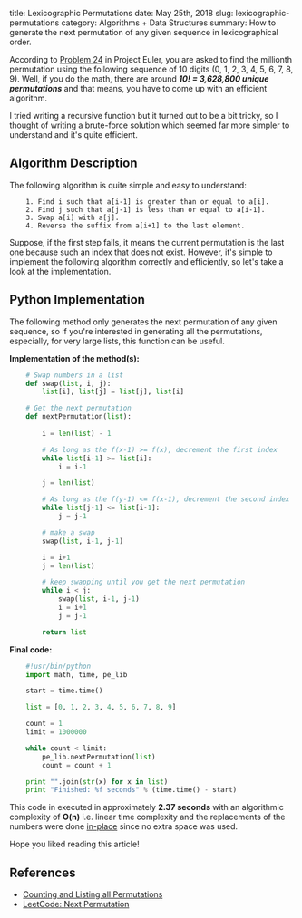 title: Lexicographic Permutations
date: May 25th, 2018
slug: lexicographic-permutations
category: Algorithms + Data Structures
summary: How to generate the next permutation of any given sequence in lexicographical order.

According to [Problem 24](https://projecteuler.net/problem=24) in
Project Euler, you are asked to find the millionth permutation using the
following sequence of 10 digits (0, 1, 2, 3, 4, 5, 6, 7, 8, 9). Well, if
you do the math, there are around ***10! = 3,628,800 unique
permutations*** and that means, you have to come up with an efficient
algorithm.

I tried writing a recursive function but it turned out to be a bit
tricky, so I thought of writing a brute-force solution which seemed far
more simpler to understand and it's quite efficient.

## Algorithm Description

The following algorithm is quite simple and easy to understand:

```plaintext
    1. Find i such that a[i-1] is greater than or equal to a[i].
    2. Find j such that a[j-1] is less than or equal to a[i-1].
    3. Swap a[i] with a[j].
    4. Reverse the suffix from a[i+1] to the last element.
```

Suppose, if the first step fails, it means the current permutation is
the last one because such an index that does not exist. However, it's
simple to implement the following algorithm correctly and efficiently,
so let's take a look at the implementation.

## Python Implementation

The following method only generates the next permutation of any given
sequence, so if you're interested in generating all the permutations,
especially, for very large lists, this function can be useful.

**Implementation of the method(s):**

```python
    # Swap numbers in a list
    def swap(list, i, j):
        list[i], list[j] = list[j], list[i]

    # Get the next permutation
    def nextPermutation(list):
        
        i = len(list) - 1

        # As long as the f(x-1) >= f(x), decrement the first index
        while list[i-1] >= list[i]:
            i = i-1

        j = len(list)

        # As long as the f(y-1) <= f(x-1), decrement the second index
        while list[j-1] <= list[i-1]:
            j = j-1

        # make a swap
        swap(list, i-1, j-1)

        i = i+1
        j = len(list)

        # keep swapping until you get the next permutation
        while i < j:
            swap(list, i-1, j-1)
            i = i+1
            j = j-1

        return list
```

**Final code:**

```python
    #!usr/bin/python
    import math, time, pe_lib

    start = time.time()

    list = [0, 1, 2, 3, 4, 5, 6, 7, 8, 9]

    count = 1
    limit = 1000000

    while count < limit:
        pe_lib.nextPermutation(list)
        count = count + 1

    print "".join(str(x) for x in list)
    print "Finished: %f seconds" % (time.time() - start)
```

This code in executed in approximately **2.37 seconds** with an
algorithmic complexity of **O(n)** i.e. linear time complexity and the
replacements of the numbers were done
[in-place](https://en.wikipedia.org/wiki/In-place_algorithm) since no
extra space was used.

Hope you liked reading this article!

## References

+ [Counting and Listing all Permutations](https://www.cut-the-knot.org/do_you_know/AllPerm.shtml)
+ [LeetCode: Next Permutation](https://leetcode.com/articles/next-permutation)
